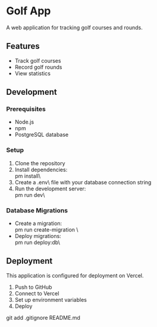 ﻿# Golf App

A web application for tracking golf courses and rounds.

## Features

- Track golf courses
- Record golf rounds
- View statistics

## Development

### Prerequisites

- Node.js
- npm
- PostgreSQL database

### Setup

1. Clone the repository
2. Install dependencies: \
pm install\
3. Create a \.env\ file with your database connection string
4. Run the development server: \
pm run dev\

### Database Migrations

- Create a migration: \
pm run create-migration <migration-name>\
- Deploy migrations: \
pm run deploy:db\

## Deployment

This application is configured for deployment on Vercel.

1. Push to GitHub
2. Connect to Vercel
3. Set up environment variables
4. Deploy

git add .gitignore README.md
